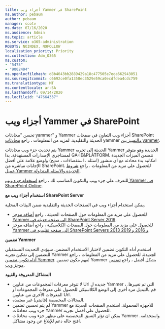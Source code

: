 ```yaml
---
title: أجزاء ويب Yammer في SharePoint
ms.author: pebaum
author: pebaum
manager: scotv
ms.date: 07/16/2020
ms.audience: Admin
ms.topic: article
ms.service: o365-administration
ROBOTS: NOINDEX, NOFOLLOW
localization_priority: Priority
ms.collection: Adm_O365
ms.custom:
- "5475"
- "9002494"
ms.openlocfilehash: d8b4043bb2889429a18c477505e7eca662943051
ms.sourcegitcommit: c6692ce0fa1358ec3529e59ca0ecdfdea4cdc759
ms.translationtype: MT
ms.contentlocale: ar-SA
ms.lasthandoff: 09/14/2020
ms.locfileid: "47664337"
---
```

# <a name="yammer-web-parts-in-sharepoint"></a>أجزاء ويب Yammer في SharePoint

تحسن "محادثات yammer" و Yammer أجزاء ويب التعاون في صفحات SharePoint الحديثة والتقليدية. لمزيد من المعلومات ، راجع [محادثات](https://support.microsoft.com/office/use-a-yammer-web-part-in-sharepoint-online-a53cfa0c-3d09-42c8-a286-1038a81c59da#conversations)  yammer  [والتمييز بين yammer](https://support.microsoft.com/office/use-a-yammer-web-part-in-sharepoint-online-a53cfa0c-3d09-42c8-a286-1038a81c59da#highlights).    

يتم تحديث جزء ويب محادثات Yammer الحديثة إلى تجربه Yammer الجديدة وهو متوفر لمستاجري الإصدارات المستهدفة. بدا GA-IE&PLATFORM. تتضمن الميزات الجديدة امكانيه بدء محادثه مع اي منشور (اسئله ، استقصاءات ، مديح) ولوضع علامة علي أفضل الإجابات مباشره من SharePoint. للحصول علي مزيد من المعلومات ، راجع [شروط عميل Yammer الجديدة والاسئله المتداولة](https://docs.microsoft.com/yammer/get-started-with-yammer/newyammer-faq).

 للتعرف علي جزء ويب والتكوين المناسب لك ، راجع [استخدام جزء ويب Yammer في SharePoint Online](https://support.microsoft.com/office/use-a-yammer-web-part-in-sharepoint-online-a53cfa0c-3d09-42c8-a286-1038a81c59da).  

**استخدام أجزاء ويب مع SharePoint Server**  

يمكن استخدام أجزاء ويب في الصفحات الحديثة والتقليدية ضمن البيئات المحلية.

- للحصول علي مزيد من المعلومات حول الصفحات الحديثة ، راجع [أضافه موجز Yammer إلى صفحه حديثه في SharePoint Server 2019](https://docs.microsoft.com/yammer/integrate-yammer-with-other-apps/embed-a-feed-into-a-sharepoint-site#add-a-yammer-feed-to-a-modern-page-in-sharepoint-server-2019). 
- للحصول علي مزيد من المعلومات حول الصفحات الكلاسيكية ، راجع [أضافه موجز Yammer إلى صفحه تقليديه في SharePoint Servers 2013 و 2016 و 2019](https://docs.microsoft.com/yammer/integrate-yammer-with-other-apps/embed-a-feed-into-a-sharepoint-site#add-a-yammer-feed-to-a-classic-page-in-sharepoint-servers-2013-2016-and-2019).

**تضمين Yammer**  

استخدم أداه التكوين تضمين لاختبار الاستخدام المضمن. سيؤدي التحديث المستقبلي للتضمين إلى تمكين تجربه Yammer الجديدة. للحصول علي مزيد من المعلومات ، راجع [أداه تكوين تضمين Yammer](https://aka.ms/YammerEmbedConfigureTool). لفهم مكون تضمين Yammer بشكل أفضل ، راجع [تضمين موجز ويب](https://aka.ms/YammerDevDocs).

**المشاكل المعروفة والقيود**

- لا تتوفر معرفات المجموعات من عناوين Url جديده ل Yammer ، التي تم تغييرها. قم بالتبديل مره أخرى إلى الوضع الكلاسيكي للحصول علي معرفات المجموعات أو المعرفات الأخرى من عناوين Url.
- المجالات المخصصة (فانيتي) غير معتمده.
- لم يتم تحسين تضمين Yammer للاجهزه المحمولة. استخدم الصفحات الحديثة مع جزء ويب محادثات Yammer للحصول علي أفضل تجربه.
- يمكن ان تؤثر النسق المخصصة علي مظهر جزء ويب محادثات Yammer واستخدامه. افتح حاله دعم للإبلاغ عن وجود مشاكل.